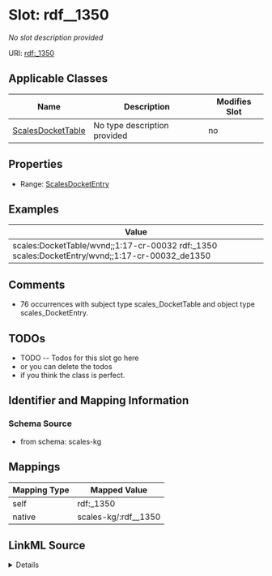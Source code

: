 

# Slot: rdf__1350


_No slot description provided_





URI: [rdf:_1350](http://www.w3.org/1999/02/22-rdf-syntax-ns#_1350)



<!-- no inheritance hierarchy -->





## Applicable Classes

| Name | Description | Modifies Slot |
| --- | --- | --- |
| [ScalesDocketTable](../classes/ScalesDocketTable.md) | No type description provided |  no  |







## Properties

* Range: [ScalesDocketEntry](../classes/ScalesDocketEntry.md)






## Examples

| Value |
| --- |
| scales:DocketTable/wvnd;;1:17-cr-00032 rdf:_1350 scales:DocketEntry/wvnd;;1:17-cr-00032_de1350 |

## Comments

* 76 occurrences with subject type scales_DocketTable and object type scales_DocketEntry.

## TODOs

* TODO -- Todos for this slot go here
* or you can delete the todos
* if you think the class is perfect.

## Identifier and Mapping Information







### Schema Source


* from schema: scales-kg




## Mappings

| Mapping Type | Mapped Value |
| ---  | ---  |
| self | rdf:_1350 |
| native | scales-kg/:rdf__1350 |




## LinkML Source

<details>
```yaml
name: rdf__1350
description: No slot description provided
todos:
- TODO -- Todos for this slot go here
- or you can delete the todos
- if you think the class is perfect.
comments:
- 76 occurrences with subject type scales_DocketTable and object type scales_DocketEntry.
examples:
- value: scales:DocketTable/wvnd;;1:17-cr-00032 rdf:_1350 scales:DocketEntry/wvnd;;1:17-cr-00032_de1350
from_schema: scales-kg
rank: 1000
slot_uri: rdf:_1350
alias: rdf__1350
domain_of:
- scales_DocketTable
range: scales_DocketEntry

```
</details>